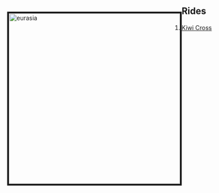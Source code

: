 <div>
  <p style="float: left;"><img src="https://teamzaq.ca/assets/gallery/eurasia.jpg" alt="eurasia" width="400" border="4px"></p>
  <p>  
  <h2> Rides </h2>
      <ol>
        <li><a href="https://teamzaq.ca/rides">Kiwi Cross</a></li>
      </ol>
 </div>
  